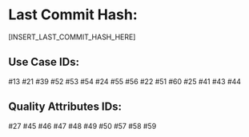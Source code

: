 # Last Commit Hash:

[INSERT_LAST_COMMIT_HASH_HERE]

## Use Case IDs:
#13 #21 #39 #52 #53 #54 #24 #55 #56 #22 #51 #60 #25 #41 #43 #44

## Quality Attributes IDs:
#27 #45 #46 #47 #48 #49 #50 #57 #58 #59
